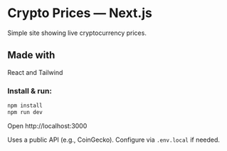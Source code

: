 # Crypto Prices — Next.js

Simple site showing live cryptocurrency prices.

## Made with

React and Tailwind

### Install & run:
```bash
npm install
npm run dev
```

Open http://localhost:3000

Uses a public API (e.g., CoinGecko). Configure via `.env.local` if needed.